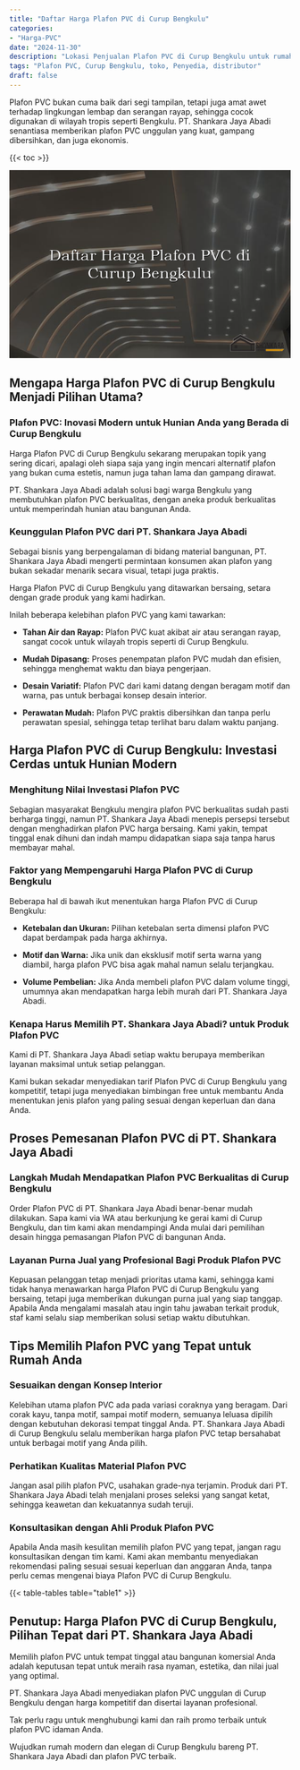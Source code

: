 ```yaml
---
title: "Daftar Harga Plafon PVC di Curup Bengkulu"
categories: 
- "Harga-PVC"
date: "2024-11-30"
description: "Lokasi Penjualan Plafon PVC di Curup Bengkulu untuk rumah, office, serta gerai. Produk unggulan, variasi motif, warna menarik, dengan layanan pemasangan oleh teknisi berpengalaman dan garansi resmi!|Layanan distribusi Plafon PVC di Curup Bengkulu untuk keperluan tempat tinggal, office, atau toko, dengan produk terbaik dan instalasi oleh teknisi berpengalaman serta kepastian resmi.|Solusi Plafon PVC di Curup Bengkulu yang terbukti bagi rumah, office, dan gerai, dengan panel terbaik dan instalasi ditangani oleh tenaga ahli berpengalaman dan jaminan resmi.|Distribusi Plafon PVC di Curup Bengkulu untuk rumah, perkantoran, serta ritel, beserta material terbaik dan instalasi oleh tenaga ahli ahli, dilengkapi dengan kepastian resmi.}"
tags: "Plafon PVC, Curup Bengkulu, toko, Penyedia, distributor"
draft: false
---
```


Plafon PVC bukan cuma baik dari segi tampilan, tetapi juga amat awet terhadap lingkungan lembap dan serangan rayap, sehingga cocok digunakan di wilayah tropis seperti Bengkulu. PT. Shankara Jaya Abadi senantiasa memberikan plafon PVC unggulan yang kuat, gampang dibersihkan, dan juga ekonomis.

{{< toc >}}

![Daftar Harga Plafon PVC di Curup Bengkulu](/images/Harga-PVC/Daftar-Harga-Plafon-PVC-di-Curup-Bengkulu.png)


## Mengapa Harga Plafon PVC di Curup Bengkulu Menjadi Pilihan Utama?

### Plafon PVC: Inovasi Modern untuk Hunian Anda yang Berada di Curup Bengkulu

Harga Plafon PVC di Curup Bengkulu sekarang merupakan topik yang sering dicari, apalagi oleh siapa saja yang ingin mencari alternatif plafon yang bukan cuma estetis, namun juga tahan lama dan gampang dirawat.

PT. Shankara Jaya Abadi adalah solusi bagi warga Bengkulu yang membutuhkan plafon PVC berkualitas, dengan aneka produk berkualitas untuk memperindah hunian atau bangunan Anda.

### Keunggulan Plafon PVC dari PT. Shankara Jaya Abadi

Sebagai bisnis yang berpengalaman di bidang material bangunan, PT. Shankara Jaya Abadi mengerti permintaan konsumen akan plafon yang bukan sekadar menarik secara visual, tetapi juga praktis.

Harga Plafon PVC di Curup Bengkulu yang ditawarkan bersaing, setara dengan grade produk yang kami hadirkan.

Inilah beberapa kelebihan plafon PVC yang kami tawarkan:

- **Tahan Air dan Rayap:** Plafon PVC kuat akibat air atau serangan rayap, sangat cocok untuk wilayah tropis seperti di Curup Bengkulu.

- **Mudah Dipasang:** Proses penempatan plafon PVC mudah dan efisien, sehingga menghemat waktu dan biaya pengerjaan.

- **Desain Variatif:** Plafon PVC dari kami datang dengan beragam motif dan warna, pas untuk berbagai konsep desain interior.

- **Perawatan Mudah:** Plafon PVC praktis dibersihkan dan tanpa perlu perawatan spesial, sehingga tetap terlihat baru dalam waktu panjang.

## Harga Plafon PVC di Curup Bengkulu: Investasi Cerdas untuk Hunian Modern

### Menghitung Nilai Investasi Plafon PVC

Sebagian masyarakat Bengkulu mengira plafon PVC berkualitas sudah pasti berharga tinggi, namun PT. Shankara Jaya Abadi menepis persepsi tersebut dengan menghadirkan plafon PVC harga bersaing. Kami yakin, tempat tinggal enak dihuni dan indah mampu didapatkan siapa saja tanpa harus membayar mahal.

### Faktor yang Mempengaruhi Harga Plafon PVC di Curup Bengkulu

Beberapa hal di bawah ikut menentukan harga Plafon PVC di Curup Bengkulu:

- **Ketebalan dan Ukuran:** Pilihan ketebalan serta dimensi plafon PVC dapat berdampak pada harga akhirnya.

- **Motif dan Warna:** Jika unik dan eksklusif motif serta warna yang diambil, harga plafon PVC bisa agak mahal namun selalu terjangkau.

- **Volume Pembelian:** Jika Anda membeli plafon PVC dalam volume tinggi, umumnya akan mendapatkan harga lebih murah dari PT. Shankara Jaya Abadi.

### Kenapa Harus Memilih PT. Shankara Jaya Abadi? untuk Produk Plafon PVC

Kami di PT. Shankara Jaya Abadi setiap waktu berupaya memberikan layanan maksimal untuk setiap pelanggan.

Kami bukan sekadar menyediakan tarif Plafon PVC di Curup Bengkulu yang kompetitif, tetapi juga menyediakan bimbingan free untuk membantu Anda menentukan jenis plafon yang paling sesuai dengan keperluan dan dana Anda.

## Proses Pemesanan Plafon PVC di PT. Shankara Jaya Abadi

### Langkah Mudah Mendapatkan Plafon PVC Berkualitas di Curup Bengkulu

Order Plafon PVC di PT. Shankara Jaya Abadi benar-benar mudah dilakukan. Sapa kami via WA atau berkunjung ke gerai kami di Curup Bengkulu, dan tim kami akan mendampingi Anda mulai dari pemilihan desain hingga pemasangan Plafon PVC di bangunan Anda.

### Layanan Purna Jual yang Profesional Bagi Produk Plafon PVC

Kepuasan pelanggan tetap menjadi prioritas utama kami, sehingga kami tidak hanya menawarkan harga Plafon PVC di Curup Bengkulu yang bersaing, tetapi juga memberikan dukungan purna jual yang siap tanggap. Apabila Anda mengalami masalah atau ingin tahu jawaban terkait produk, staf kami selalu siap memberikan solusi setiap waktu dibutuhkan.

## Tips Memilih Plafon PVC yang Tepat untuk Rumah Anda

### Sesuaikan dengan Konsep Interior

Kelebihan utama plafon PVC ada pada variasi coraknya yang beragam. Dari corak kayu, tanpa motif, sampai motif modern, semuanya leluasa dipilih dengan kebutuhan dekorasi tempat tinggal Anda. PT. Shankara Jaya Abadi di Curup Bengkulu selalu memberikan harga plafon PVC tetap bersahabat untuk berbagai motif yang Anda pilih.

### Perhatikan Kualitas Material Plafon PVC

Jangan asal pilih plafon PVC, usahakan grade-nya terjamin. Produk dari PT. Shankara Jaya Abadi telah menjalani proses seleksi yang sangat ketat, sehingga keawetan dan kekuatannya sudah teruji.

### Konsultasikan dengan Ahli Produk Plafon PVC

Apabila Anda masih kesulitan memilih plafon PVC yang tepat, jangan ragu konsultasikan dengan tim kami. Kami akan membantu menyediakan rekomendasi paling sesuai sesuai keperluan dan anggaran Anda, tanpa perlu cemas mengenai biaya Plafon PVC di Curup Bengkulu.

{{< table-tables table="table1" >}}

## Penutup: Harga Plafon PVC di Curup Bengkulu, Pilihan Tepat dari PT. Shankara Jaya Abadi

Memilih plafon PVC untuk tempat tinggal atau bangunan komersial Anda adalah keputusan tepat untuk meraih rasa nyaman, estetika, dan nilai jual yang optimal.

PT. Shankara Jaya Abadi menyediakan plafon PVC unggulan di Curup Bengkulu dengan harga kompetitif dan disertai layanan profesional.

Tak perlu ragu untuk menghubungi kami dan raih promo terbaik untuk plafon PVC idaman Anda.

Wujudkan rumah modern dan elegan di Curup Bengkulu bareng PT. Shankara Jaya Abadi dan plafon PVC terbaik.